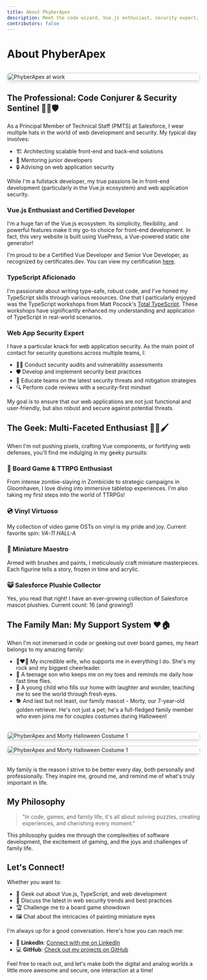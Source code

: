 ```yaml
---
title: About PhyberApex
description: Meet the code wizard, Vue.js enthusiast, security expert, board game lover, miniature artist, and family man behind the pixels
contributors: false
---
```


# About PhyberApex

<div class="image-grid">
  <img src="/images/me1.jpg" alt="PhyberApex at work" class="about-image" />
</div>

## The Professional: Code Conjurer & Security Sentinel 🧙‍♂️🛡️

As a Principal Member of Technical Staff (PMTS) at Salesforce, I wear multiple hats in the world of web development and security. My typical day involves:

- 🏗️ Architecting scalable front-end and back-end solutions
- 🚀 Mentoring junior developers
- 🔒 Advising on web application security

While I'm a fullstack developer, my true passions lie in front-end development (particularly in the Vue.js ecosystem) and web application security.

### Vue.js Enthusiast and Certified Developer

I'm a huge fan of the Vue.js ecosystem. Its simplicity, flexibility, and powerful features make it my go-to choice for front-end development. In fact, this very website is built using VuePress, a Vue-powered static site generator!

I'm proud to be a Certified Vue Developer and Senior Vue Developer, as recognized by certificates.dev. You can view my certification [here](https://certificates.dev/vuejs/certificates/9ca17bca-7329-42a8-bd69-4bd7086c51ba).

### TypeScript Aficionado

I'm passionate about writing type-safe, robust code, and I've honed my TypeScript skills through various resources. One that I particularly enjoyed was the TypeScript workshops from Matt Pocock's [Total TypeScript](https://www.totaltypescript.com/). These workshops have significantly enhanced my understanding and application of TypeScript in real-world scenarios.

### Web App Security Expert

I have a particular knack for web application security. As the main point of contact for security questions across multiple teams, I:

- 🕵️‍♂️ Conduct security audits and vulnerability assessments
- 🛡️ Develop and implement security best practices
- 🧠 Educate teams on the latest security threats and mitigation strategies
- 🔍 Perform code reviews with a security-first mindset

My goal is to ensure that our web applications are not just functional and user-friendly, but also robust and secure against potential threats.

## The Geek: Multi-Faceted Enthusiast 🎲🎵🖌️

When I'm not pushing pixels, crafting Vue components, or fortifying web defenses, you'll find me indulging in my geeky pursuits:

### 🎲 Board Game & TTRPG Enthusiast
From intense zombie-slaying in Zombicide to strategic campaigns in Gloomhaven, I love diving into immersive tabletop experiences. I'm also taking my first steps into the world of TTRPGs!

### 💿 Vinyl Virtuoso
My collection of video game OSTs on vinyl is my pride and joy. Current favorite spin: *VA-11 HALL-A*

### 🎨 Miniature Maestro
Armed with brushes and paints, I meticulously craft miniature masterpieces. Each figurine tells a story, frozen in time and acrylic.

### 😺 Salesforce Plushie Collector
Yes, you read that right! I have an ever-growing collection of Salesforce mascot plushies. Current count: 16 (and growing!)

## The Family Man: My Support System ❤️🏠

When I'm not immersed in code or geeking out over board games, my heart belongs to my amazing family:

- 👩‍❤️‍👨 My incredible wife, who supports me in everything I do. She's my rock and my biggest cheerleader.
- 👦 A teenage son who keeps me on my toes and reminds me daily how fast time flies.
- 👧 A young child who fills our home with laughter and wonder, teaching me to see the world through fresh eyes.
- 🐕 And last but not least, our family mascot - Morty, our 7-year-old golden retriever. He's not just a pet; he's a full-fledged family member who even joins me for couples costumes during Halloween!

<div class="image-grid">
  <img src="/images/morty1.jpg" alt="PhyberApex and Morty Halloween Costume 1" class="about-image" />
  <img src="/images/morty2.jpeg" alt="PhyberApex and Morty Halloween Costume 1" class="about-image" />
</div>

My family is the reason I strive to be better every day, both personally and professionally. They inspire me, ground me, and remind me of what's truly important in life.

## My Philosophy

> "In code, games, and family life, it's all about solving puzzles, creating experiences, and cherishing every moment."

This philosophy guides me through the complexities of software development, the excitement of gaming, and the joys and challenges of family life.

## Let's Connect!

Whether you want to:
- 💬 Geek out about Vue.js, TypeScript, and web development
- 🔐 Discuss the latest in web security trends and best practices
- 🏆 Challenge me to a board game showdown
- 🖼️ Chat about the intricacies of painting miniature eyes

I'm always up for a good conversation. Here's how you can reach me:

- 💼 **LinkedIn**: [Connect with me on LinkedIn](https://www.linkedin.com/in/janis-walliser-41687278/)
- 💻 **GitHub**: [Check out my projects on GitHub](https://github.com/PhyberApex)

Feel free to reach out, and let's make both the digital and analog worlds a little more awesome and secure, one interaction at a time!

<style>
.image-grid {
  display: grid;
  grid-template-columns: repeat(auto-fit, minmax(250px, 1fr));
  gap: 1rem;
  margin: 2rem 0;
}

.about-image {
  width: 100%;
  height: auto;
  border-radius: 8px;
  box-shadow: 0 4px 6px rgba(0, 0, 0, 0.1);
  transition: transform 0.3s ease;
}

.about-image:hover {
  transform: scale(1.05);
}

@media (max-width: 768px) {
  .image-grid {
    grid-template-columns: 1fr;
  }
}
</style>
